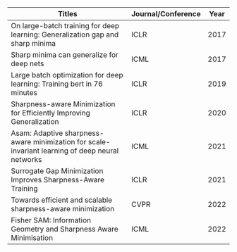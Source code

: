 | Titles                                                       | Journal/Conference | Year |
| ------------------------------------------------------------ | ------------------ | ---- |
| On large-batch training for deep learning: Generalization gap and sharp minima | ICLR               | 2017 |
| Sharp minima can generalize for deep nets                    | ICML               | 2017 |
| Large batch optimization for deep learning: Training bert in 76 minutes | ICLR               | 2019 |
| Sharpness-aware Minimization for Efficiently Improving Generalization | ICLR               | 2020 |
| Asam: Adaptive sharpness-aware minimization for scale-invariant learning of deep neural networks | ICML               | 2021 |
| Surrogate Gap Minimization Improves Sharpness-Aware Training | ICLR               | 2021 |
| Towards efficient and scalable sharpness-aware minimization  | CVPR               | 2022 |
| Fisher SAM: Information Geometry and Sharpness Aware Minimisation | ICML               | 2022 |


